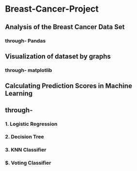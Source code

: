# Breast-Cancer-Project
## Analysis of the Breast Cancer Data Set 
### through- Pandas
## Visualization of dataset by graphs
### through- matplotlib
## Calculating Prediction Scores in Machine Learning 
## through-
### 1. Logistic Regression
### 2. Decision Tree
### 3. KNN Classifier
### $. Voting Classifier
